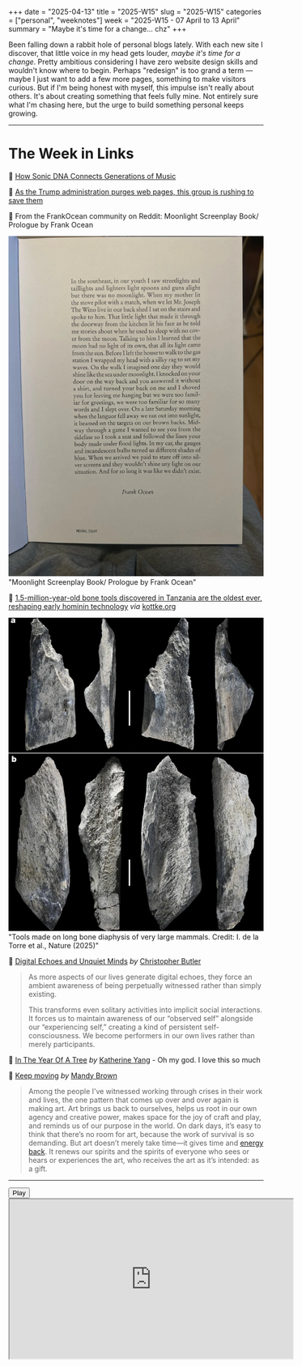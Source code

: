 +++
date = "2025-04-13"
title = "2025-W15"
slug = "2025-W15"
categories = ["personal", "weeknotes"]
week = "2025-W15 - 07 April to 13 April"
summary = "Maybe it's time for a change... chz"
+++

Been falling down a rabbit hole of personal blogs lately. With each new site I discover, that little voice in my head gets louder, *maybe it's time for a change*. Pretty ambitious considering I have zero website design skills and wouldn't know where to begin. Perhaps "redesign" is too grand a term — maybe I just want to add a few more pages, something to make visitors curious. But if I'm being honest with myself, this impulse isn't really about others. It's about creating something that feels fully mine. Not entirely sure what I'm chasing here, but the urge to build something personal keeps growing.


---

# The Week in Links

🔗 [How Sonic DNA Connects Generations of Music](https://pudding.cool/2025/04/music-dna/)

🔗 [As the Trump administration purges web pages, this group is rushing to save them](https://www.npr.org/2025/03/23/nx-s1-5326573/internet-archive-wayback-machine-trump)

🔗 From the FrankOcean community on Reddit: Moonlight Screenplay Book/ Prologue by Frank Ocean

![Moonlight Screenplay Book/ Prologue by Frank Ocean](moonlight-screenplay-book-prologue-by-frank-ocean.webp) "Moonlight Screenplay Book/ Prologue by Frank Ocean"

🔗 [1.5-million-year-old bone tools discovered in Tanzania are the oldest ever, reshaping early hominin technology](https://archaeologymag.com/2025/03/1-5-million-year-old-bone-tools-tanzania/) *via* [kottke.org](https://kottke.org/25/03/0046488-archaeologists-have-found)

![Tools made on long bone diaphysis of very large mammals. Credit: I. de la Torre et al., Nature (2025)](1-5-million-year-old-bone-tools-tanzania-1.webp) "Tools made on long bone diaphysis of very large mammals. Credit: I. de la Torre et al., Nature (2025)"

🔗 [Digital Echoes and Unquiet Minds](https://www.chrbutler.com/digital-echoes-and-unquiet-minds) *by* [Christopher Butler](https://www.chrbutler.com/)

> As more aspects of our lives generate digital echoes, they force an ambient awareness of being perpetually witnessed rather than simply existing. 
> 
> This transforms even solitary activities into implicit social interactions. It forces us to maintain awareness of our “observed self” alongside our “experiencing self,” creating a kind of persistent self-consciousness. We become performers in our own lives rather than merely participants. 

🔗 [In The Year Of A Tree](https://tree.kayserifserif.place/) *by* [Katherine Yang](https://kayserifserif.place/) - Oh my god. I love this so much

🔗 [Keep moving](https://everythingchanges.us/blog/keep-moving/) *by* [Mandy Brown](https://everythingchanges.us/)

> Among the people I’ve witnessed working through crises in their work and lives, the one pattern that comes up over and over again is making art. Art brings us back to ourselves, helps us root in our own agency and creative power, makes space for the joy of craft and play, and reminds us of our purpose in the world. On dark days, it’s easy to think that there’s no room for art, because the work of survival is so demanding. But art doesn’t merely take time—it gives time and [energy back](https://everythingchanges.us/blog/energy-makes-time). It renews our spirits and the spirits of everyone who sees or hears or experiences the art, who receives the art as it’s intended: as a gift.

---

<lite-youtube videoid="-2uwy4MDZ_M" style="background-image: url(&quot;https://i.ytimg.com/vi/-2uwy4MDZ_M/hqdefault.jpg&quot;);" class="lyt-activated"><button type="button" class="lty-playbtn"><span class="lyt-visually-hidden">Play</span></button><iframe width="560" height="315" title="Play" allow="accelerometer; autoplay; encrypted-media; gyroscope; picture-in-picture" allowfullscreen="" src="https://www.youtube-nocookie.com/embed/-2uwy4MDZ_M?autoplay"></iframe></lite-youtube>